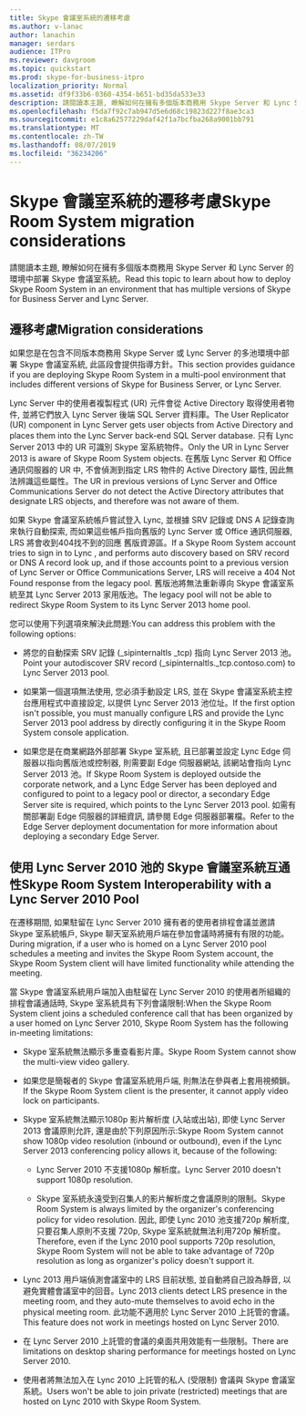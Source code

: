 ```yaml
---
title: Skype 會議室系統的遷移考慮
ms.author: v-lanac
author: lanachin
manager: serdars
audience: ITPro
ms.reviewer: davgroom
ms.topic: quickstart
ms.prod: skype-for-business-itpro
localization_priority: Normal
ms.assetid: df9f33b6-0360-4354-b651-bd35da533e33
description: 請閱讀本主題, 瞭解如何在擁有多個版本商務用 Skype Server 和 Lync Server 的環境中部署 Skype 會議室系統。
ms.openlocfilehash: f5da7f92c7ab947d5e6d68c19823d227f8ae3ca3
ms.sourcegitcommit: e1c8a62577229daf42f1a7bcfba268a9001bb791
ms.translationtype: MT
ms.contentlocale: zh-TW
ms.lasthandoff: 08/07/2019
ms.locfileid: "36234206"
---
```

# <a name="skype-room-system-migration-considerations"></a><span data-ttu-id="e1ccb-103">Skype 會議室系統的遷移考慮</span><span class="sxs-lookup"><span data-stu-id="e1ccb-103">Skype Room System migration considerations</span></span>
 
<span data-ttu-id="e1ccb-104">請閱讀本主題, 瞭解如何在擁有多個版本商務用 Skype Server 和 Lync Server 的環境中部署 Skype 會議室系統。</span><span class="sxs-lookup"><span data-stu-id="e1ccb-104">Read this topic to learn about how to deploy Skype Room System in an environment that has multiple versions of Skype for Business Server and Lync Server.</span></span>
  
## <a name="migration-considerations"></a><span data-ttu-id="e1ccb-105">遷移考慮</span><span class="sxs-lookup"><span data-stu-id="e1ccb-105">Migration considerations</span></span>

<span data-ttu-id="e1ccb-106">如果您是在包含不同版本商務用 Skype Server 或 Lync Server 的多池環境中部署 Skype 會議室系統, 此區段會提供指導方針。</span><span class="sxs-lookup"><span data-stu-id="e1ccb-106">This section provides guidance if you are deploying Skype Room System in a multi-pool environment that includes different versions of Skype for Business Server, or Lync Server.</span></span> 
  
<span data-ttu-id="e1ccb-107">Lync Server 中的使用者複製程式 (UR) 元件會從 Active Directory 取得使用者物件, 並將它們放入 Lync Server 後端 SQL Server 資料庫。</span><span class="sxs-lookup"><span data-stu-id="e1ccb-107">The User Replicator (UR) component in Lync Server gets user objects from Active Directory and places them into the Lync Server back-end SQL Server database.</span></span> <span data-ttu-id="e1ccb-108">只有 Lync Server 2013 中的 UR 可識別 Skype 室系統物件。</span><span class="sxs-lookup"><span data-stu-id="e1ccb-108">Only the UR in Lync Server 2013 is aware of Skype Room System objects.</span></span> <span data-ttu-id="e1ccb-109">在舊版 Lync Server 和 Office 通訊伺服器的 UR 中, 不會偵測到指定 LRS 物件的 Active Directory 屬性, 因此無法辨識這些屬性。</span><span class="sxs-lookup"><span data-stu-id="e1ccb-109">The UR in previous versions of Lync Server and Office Communications Server do not detect the Active Directory attributes that designate LRS objects, and therefore was not aware of them.</span></span> 
  
<span data-ttu-id="e1ccb-110">如果 Skype 會議室系統帳戶嘗試登入 Lync, 並根據 SRV 記錄或 DNS A 記錄查詢來執行自動探索, 而如果這些帳戶指向舊版的 Lync Server 或 Office 通訊伺服器, LRS 將會收到404找不到的回應 舊版資源區。</span><span class="sxs-lookup"><span data-stu-id="e1ccb-110">If a Skype Room System account tries to sign in to Lync , and performs auto discovery based on SRV record or DNS A record look up, and if those accounts point to a previous version of Lync Server or Office Communications Server, LRS will receive a 404 Not Found response from the legacy pool.</span></span> <span data-ttu-id="e1ccb-111">舊版池將無法重新導向 Skype 會議室系統至其 Lync Server 2013 家用版池。</span><span class="sxs-lookup"><span data-stu-id="e1ccb-111">The legacy pool will not be able to redirect Skype Room System to its Lync Server 2013 home pool.</span></span> 
  
<span data-ttu-id="e1ccb-112">您可以使用下列選項來解決此問題:</span><span class="sxs-lookup"><span data-stu-id="e1ccb-112">You can address this problem with the following options:</span></span> 
  
- <span data-ttu-id="e1ccb-113">將您的自動探索 SRV 記錄 (_sipinternaltls _tcp) 指向 Lync Server 2013 池。</span><span class="sxs-lookup"><span data-stu-id="e1ccb-113">Point your autodiscover SRV record (_sipinternaltls._tcp.contoso.com) to Lync Server 2013 pool.</span></span>
    
- <span data-ttu-id="e1ccb-114">如果第一個選項無法使用, 您必須手動設定 LRS, 並在 Skype 會議室系統主控台應用程式中直接設定, 以提供 Lync Server 2013 池位址。</span><span class="sxs-lookup"><span data-stu-id="e1ccb-114">If the first option isn't possible, you must manually configure LRS and provide the Lync Server 2013 pool address by directly configuring it in the Skype Room System console application.</span></span> 
    
- <span data-ttu-id="e1ccb-115">如果您是在商業網路外部部署 Skype 室系統, 且已部署並設定 Lync Edge 伺服器以指向舊版池或控制器, 則需要副 Edge 伺服器網站, 該網站會指向 Lync Server 2013 池。</span><span class="sxs-lookup"><span data-stu-id="e1ccb-115">If Skype Room System is deployed outside the corporate network, and a Lync Edge Server has been deployed and configured to point to a legacy pool or director, a secondary Edge Server site is required, which points to the Lync Server 2013 pool.</span></span> <span data-ttu-id="e1ccb-116">如需有關部署副 Edge 伺服器的詳細資訊, 請參閱 Edge 伺服器部署檔。</span><span class="sxs-lookup"><span data-stu-id="e1ccb-116">Refer to the Edge Server deployment documentation for more information about deploying a secondary Edge Server.</span></span> 
    
## <a name="skype-room-system-interoperability-with-a-lync-server-2010-pool"></a><span data-ttu-id="e1ccb-117">使用 Lync Server 2010 池的 Skype 會議室系統互通性</span><span class="sxs-lookup"><span data-stu-id="e1ccb-117">Skype Room System Interoperability with a Lync Server 2010 Pool</span></span>

<span data-ttu-id="e1ccb-118">在遷移期間, 如果駐留在 Lync Server 2010 擁有者的使用者排程會議並邀請 Skype 室系統帳戶, Skype 聊天室系統用戶端在參加會議時將擁有有限的功能。</span><span class="sxs-lookup"><span data-stu-id="e1ccb-118">During migration, if a user who is homed on a Lync Server 2010 pool schedules a meeting and invites the Skype Room System account, the Skype Room System client will have limited functionality while attending the meeting.</span></span> 
  
<span data-ttu-id="e1ccb-119">當 Skype 會議室系統用戶端加入由駐留在 Lync Server 2010 的使用者所組織的排程會議通話時, Skype 室系統具有下列會議限制:</span><span class="sxs-lookup"><span data-stu-id="e1ccb-119">When the Skype Room System client joins a scheduled conference call that has been organized by a user homed on Lync Server 2010, Skype Room System has the following in-meeting limitations:</span></span> 
  
- <span data-ttu-id="e1ccb-120">Skype 室系統無法顯示多重查看影片庫。</span><span class="sxs-lookup"><span data-stu-id="e1ccb-120">Skype Room System cannot show the multi-view video gallery.</span></span>
    
- <span data-ttu-id="e1ccb-121">如果您是簡報者的 Skype 會議室系統用戶端, 則無法在參與者上套用視頻鎖。</span><span class="sxs-lookup"><span data-stu-id="e1ccb-121">If the Skype Room System client is the presenter, it cannot apply video lock on participants.</span></span>
    
- <span data-ttu-id="e1ccb-122">Skype 室系統無法顯示1080p 影片解析度 (入站或出站), 即使 Lync Server 2013 會議原則允許, 還是由於下列原因所示:</span><span class="sxs-lookup"><span data-stu-id="e1ccb-122">Skype Room System cannot show 1080p video resolution (inbound or outbound), even if the Lync Server 2013 conferencing policy allows it, because of the following:</span></span> 
    
  - <span data-ttu-id="e1ccb-123">Lync Server 2010 不支援1080p 解析度。</span><span class="sxs-lookup"><span data-stu-id="e1ccb-123">Lync Server 2010 doesn't support 1080p resolution.</span></span>
    
  - <span data-ttu-id="e1ccb-124">Skype 室系統永遠受到召集人的影片解析度之會議原則的限制。</span><span class="sxs-lookup"><span data-stu-id="e1ccb-124">Skype Room System is always limited by the organizer's conferencing policy for video resolution.</span></span> <span data-ttu-id="e1ccb-125">因此, 即使 Lync 2010 池支援720p 解析度, 只要召集人原則不支援 720p, Skype 室系統就無法利用720p 解析度。</span><span class="sxs-lookup"><span data-stu-id="e1ccb-125">Therefore, even if the Lync 2010 pool supports 720p resolution, Skype Room System will not be able to take advantage of 720p resolution as long as organizer's policy doesn't support it.</span></span> 
    
- <span data-ttu-id="e1ccb-126">Lync 2013 用戶端偵測會議室中的 LRS 目前狀態, 並自動將自己設為靜音, 以避免實體會議室中的回音。</span><span class="sxs-lookup"><span data-stu-id="e1ccb-126">Lync 2013 clients detect LRS presence in the meeting room, and they auto-mute themselves to avoid echo in the physical meeting room.</span></span> <span data-ttu-id="e1ccb-127">此功能不適用於 Lync Server 2010 上託管的會議。</span><span class="sxs-lookup"><span data-stu-id="e1ccb-127">This feature does not work in meetings hosted on Lync Server 2010.</span></span>
    
- <span data-ttu-id="e1ccb-128">在 Lync Server 2010 上託管的會議的桌面共用效能有一些限制。</span><span class="sxs-lookup"><span data-stu-id="e1ccb-128">There are limitations on desktop sharing performance for meetings hosted on Lync Server 2010.</span></span>
    
- <span data-ttu-id="e1ccb-129">使用者將無法加入在 Lync 2010 上託管的私人 (受限制) 會議與 Skype 會議室系統。</span><span class="sxs-lookup"><span data-stu-id="e1ccb-129">Users won't be able to join private (restricted) meetings that are hosted on Lync 2010 with Skype Room System.</span></span>
    

